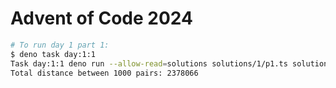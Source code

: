# Advent of Code 2024

```bash
# To run day 1 part 1:
$ deno task day:1:1
Task day:1:1 deno run --allow-read=solutions solutions/1/p1.ts solutions/1/input.txt
Total distance between 1000 pairs: 2378066
```

